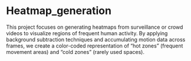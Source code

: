 # Heatmap_generation
This project focuses on generating heatmaps from surveillance or crowd videos to visualize regions of frequent human activity. By applying background subtraction techniques and accumulating motion data across frames, we create a color-coded representation of “hot zones” (frequent movement areas) and “cold zones” (rarely used spaces).
